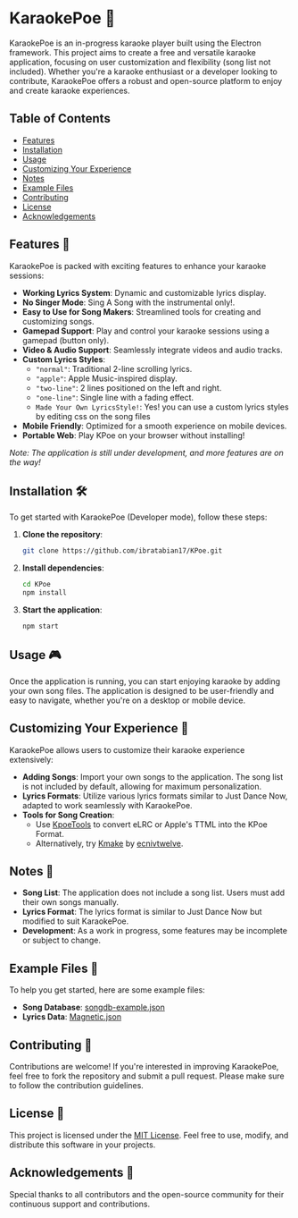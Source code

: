# KaraokePoe 🎤

KaraokePoe is an in-progress karaoke player built using the Electron framework. This project aims to create a free and versatile karaoke application, focusing on user customization and flexibility (song list not included). Whether you're a karaoke enthusiast or a developer looking to contribute, KaraokePoe offers a robust and open-source platform to enjoy and create karaoke experiences.

## Table of Contents

- [Features](#features)
- [Installation](#installation)
- [Usage](#usage)
- [Customizing Your Experience](#customizing-your-experience)
- [Notes](#notes)
- [Example Files](#example-files)
- [Contributing](#contributing)
- [License](#license)
- [Acknowledgements](#acknowledgements)

## Features 🚀

KaraokePoe is packed with exciting features to enhance your karaoke sessions:

- **Working Lyrics System**: Dynamic and customizable lyrics display.
- **No Singer Mode**: Sing A Song with the instrumental only!.
- **Easy to Use for Song Makers**: Streamlined tools for creating and customizing songs.
- **Gamepad Support**: Play and control your karaoke sessions using a gamepad (button only).
- **Video & Audio Support**: Seamlessly integrate videos and audio tracks.
- **Custom Lyrics Styles**:
  - `"normal"`: Traditional 2-line scrolling lyrics.
  - `"apple"`: Apple Music-inspired display.
  - `"two-line"`: 2 lines positioned on the left and right.
  - `"one-line"`: Single line with a fading effect.
  - `Made Your Own LyricsStyle!`: Yes! you can use a custom lyrics styles by editing css on the song files
- **Mobile Friendly**: Optimized for a smooth experience on mobile devices.
- **Portable Web**: Play KPoe on your browser without installing!

*Note: The application is still under development, and more features are on the way!*

## Installation 🛠️

To get started with KaraokePoe (Developer mode), follow these steps:

1. **Clone the repository**:
   ```bash
   git clone https://github.com/ibratabian17/KPoe.git
   ```

2. **Install dependencies**:
   ```bash
   cd KPoe
   npm install
   ```

3. **Start the application**:
   ```bash
   npm start
   ```

## Usage 🎮

Once the application is running, you can start enjoying karaoke by adding your own song files. The application is designed to be user-friendly and easy to navigate, whether you're on a desktop or mobile device.

## Customizing Your Experience 🎨

KaraokePoe allows users to customize their karaoke experience extensively:

- **Adding Songs**: Import your own songs to the application. The song list is not included by default, allowing for maximum personalization.
- **Lyrics Formats**: Utilize various lyrics formats similar to Just Dance Now, adapted to work seamlessly with KaraokePoe.
- **Tools for Song Creation**:
  - Use [KpoeTools](https://github.com/ibratabian17/KPoeTools) to convert eLRC or Apple's TTML into the KPoe Format.
  - Alternatively, try [Kmake](https://github.com/ecnivtwelve/kmake/) by [ecnivtwelve](https://github.com/ecnivtwelve).

## Notes 📝

- **Song List**: The application does not include a song list. Users must add their own songs manually.
- **Lyrics Format**: The lyrics format is similar to Just Dance Now but modified to suit KaraokePoe.
- **Development**: As a work in progress, some features may be incomplete or subject to change.

## Example Files 📁

To help you get started, here are some example files:

- **Song Database**: [songdb-example.json](https://ibratabian17.prjktla.workers.dev/songdb-example.json)
- **Lyrics Data**: [Magnetic.json](https://ibratabian17.prjktla.workers.dev/Maps/Magnetic/Magnetic.json)

## Contributing 🤝

Contributions are welcome! If you're interested in improving KaraokePoe, feel free to fork the repository and submit a pull request. Please make sure to follow the contribution guidelines.

## License 📜

This project is licensed under the [MIT License](LICENSE). Feel free to use, modify, and distribute this software in your projects.

## Acknowledgements 🌟

Special thanks to all contributors and the open-source community for their continuous support and contributions.